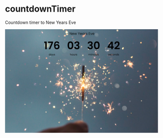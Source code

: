 # countdownTimer

Countdown timer to New Years Eve

<img src="/screenshot.png" alt="Page Screenshot"/>
